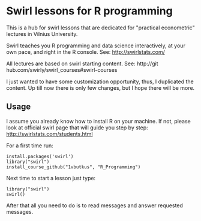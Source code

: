 # Swirl lessons for R programming

This is a hub for swirl lessons that are dedicated for "practical econometric" lectures in Vilnius University.

Swirl teaches you R programming and data science interactively, at your own pace, and right in the R console.
See: http://swirlstats.com/

All lectures are based on swirl starting content. See: 
http://git hub.com/swirly/swirl_courses#swirl-courses

I just wanted to have some customization opportunity, thus, I duplicated the content.
Up till now there is only few changes, but I hope there will be more.

## Usage

I assume you already know how to install R on your machine. 
If not, please look at official swirl page that will guide you step by step: 
http://swirlstats.com/students.html 

For a first time run:
```
install.packages('swirl')
library("swirl")
install_course_github("1vbutkus", "R_Programming")
```

Next time to start a lesson just type:
```
library("swirl")
swirl()
```

After that all you need to do is to read messages and answer requested messages.






